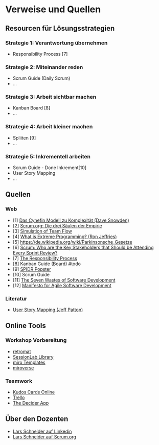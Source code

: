 # Verweise und Quellen

## Resourcen für Lösungsstrategien

### Strategie 1: Verantwortung übernehmen

- Responsibility Process [7]

### Strategie 2: Miteinander reden

- Scrum Guide (Daily Scrum)
- ...

### Strategie 3: Arbeit sichtbar machen

- Kanban Board [8]
- ...

### Strategie 4: Arbeit kleiner machen

- Spliiten [9]
- ...

### Strategie 5: Inkrementell arbeiten

- Scrum Guide - Done Inkrement[10] 
- User Story Mapping
- ...

## Quellen

### Web

- [1] [Das Cynefin Modell zu Komplexität (Dave Snowden)](https://www.youtube.com/watch?v=N7oz366X0-8)
- [2] [Scrum.org: Die drei Säulen der Empirie](https://www.scrum.org/resources/blog/three-pillars-empiricism-scrum)
- [3] [Simulation of Team Flow](https://www.youtube.com/watch?v=bhpQKA9XYcE)
- [4] [What is Extreme Programming? (Ron Jeffries)](https://ronjeffries.com/xprog/what-is-extreme-programming/)
- [5] https://de.wikipedia.org/wiki/Parkinsonsche_Gesetze
- [6] [Scrum: Who are the Key Stakeholders that Should be Attending Every Sprint Review?](https://www.scrum.org/resources/blog/scrum-who-are-key-stakeholders-should-be-attending-every-sprint-review)
- [7] [The Responsibility Process](https://www.selbstfuehren.de/post/the-responsibility-process)
- [8] Kanban Guide (Board) #todo
- [9] [SPIDR Popster](https://www.mountaingoatsoftware.com/exclusive/spidr-poster-download)
- [10] Scrum Guide
- [11] [The Seven Wastes of Software Development](https://dzone.com/articles/seven-wastes-software)
- [12] [Manifesto for Agile Software Development](https://agilemanifesto.org/)

### Literatur

- [User Story Mapping (Jeff Patton)](https://www.goodreads.com/book/show/23223134)

## Online Tools

### Workshop Vorbereitung

- [retromat](https://retromat.org/de)
- [SessionLab Library](https://www.sessionlab.com/library)
- [miro Templates](https://miro.com/de/templates/)
- [miroverse](https://miro.com/miroverse/)

### Teamwork

- [Kudos Cards Online](https://kudobox.co)
- [Trello](https://trello.com)
- [The Decider App](https://thedecider.app)

## Über den Dozenten

- [Lars Schneider auf Linkedin](https://www.linkedin.com/in/schneiderlars80/)
- [Lars Schneider auf Scrum.org](https://www.scrum.org/user/729295/)
